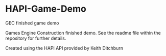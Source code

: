 # HAPI-Game-Demo

GEC finished game demo

Games Engine Construction finished demo.
See the readme file within the repository for further details.

Created using the HAPI API provided by Keith Ditchburn
